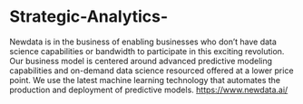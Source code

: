 # Strategic-Analytics-
Newdata is in the business of enabling businesses who don’t have data science capabilities or bandwidth to participate in this exciting revolution. Our business model is centered around advanced predictive modeling capabilities and on-demand data science resourced offered at a lower price point.  We use the latest machine learning technology that automates the production and deployment of predictive models. https://www.newdata.ai/
